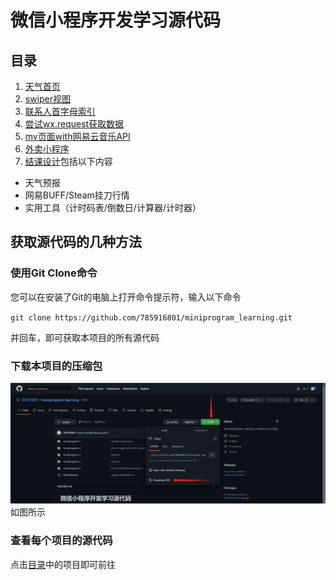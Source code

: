 # 微信小程序开发学习源代码
## 目录
1. [天气首页](miniprogram-1/)
2. [swiper视图](miniprogram-2/)
3. [联系人首字母索引](miniprogram-3/)
4. [尝试wx.request获取数据](miniprogram-4/)
5. [mv页面with网易云音乐API](miniprogram-5/)
6. [外卖小程序](miniprogram-6/)
7. [结课设计](miniprogram-7/)包括以下内容
- 天气预报
- 网易BUFF/Steam挂刀行情
- 实用工具（计时码表/倒数日/计算器/计时器）
## 获取源代码的几种方法
### 使用Git Clone命令
您可以在安装了Git的电脑上打开命令提示符，输入以下命令

`git clone https://github.com/785916801/miniprogram_learning.git`

并回车，即可获取本项目的所有源代码
### 下载本项目的压缩包
![](img/tutorial.png)
如图所示
### 查看每个项目的源代码
点击[目录](#目录)中的项目即可前往